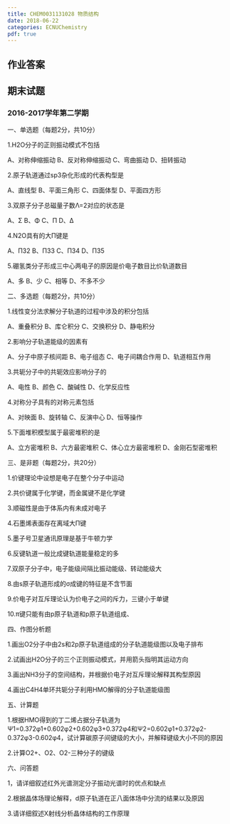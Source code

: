 ```yaml
---
title: CHEM0031131028 物质结构
date: 2018-06-22
categories: ECNUChemistry
pdf: true
---
```

## 作业答案
[](https://p4.cdn.img9.top/ipfs/QmVhvfkESkQajbL1NnvreuyJA88xia697apuk6FiaC9SwP?4.pdf)

 ## 期末试题

 ### 2016-2017学年第二学期

 一、单选题（每题2分，共10分）

 1.H2O分子的正则振动模式不包括

 A、对称伸缩振动 B、反对称伸缩振动 C、弯曲振动 D、扭转振动

 2.原子轨道通过sp3杂化形成的代表构型是

 A、直线型 B、平面三角形 C、四面体型 D、平面四方形

 3.双原子分子总磁量子数Λ=2对应的状态是

 A、Σ B、Φ C、Π D、Δ

 4.N2O具有的大Π键是

 A、Π32 B、Π33 C、Π34 D、Π35

 5.硼氢类分子形成三中心两电子的原因是价电子数目比价轨道数目

 A、多 B、少 C、相等 D、不多不少

 二、多选题（每题2分，共10分）

 1.线性变分法求解分子轨道的过程中涉及的积分包括

 A、重叠积分 B、库仑积分 C、交换积分 D、静电积分

 2.影响分子轨道能级的因素有

 A、分子中原子核间距 B、电子组态 C、电子间耦合作用 D、轨道相互作用

 3.共轭分子中的共轭效应影响分子的

 A、电性 B、颜色 C、酸碱性 D、化学反应性

 4.对称分子具有的对称元素包括

 A、对映面 B、旋转轴 C、反演中心 D、恒等操作

 5.下面堆积模型属于最密堆积的是

 A、立方密堆积 B、六方最密堆积 C、体心立方最密堆积 D、金刚石型密堆积

 三、是非题（每题2分，共20分）

 1.价键理论中设想是电子在整个分子中运动

 2.共价键属于化学键，而金属键不是化学键

 3.顺磁性是由于体系内有未成对电子

 4.石墨烯表面存在离域大Π键

 5.墨子号卫星通讯原理是基于牛顿力学

 6.反键轨道一般比成键轨道能量稳定的多

 7.双原子分子中，电子能级间隔比振动能级、转动能级大

 8.由s原子轨道形成的σ成键的特征是不含节面

 9.价电子对互斥理论认为价电子之间的斥力，三键小于单键

 10.π键只能有由p原子轨道和p原子轨道组成、

 四、作图分析题

 1.画出O2分子中由2s和2p原子轨道组成的分子轨道能级图以及电子排布

 2.试画出H2O分子的三个正则振动模式，并用箭头指明其运动方向

 3.画出NH3分子的空间结构，并根据价电子对互斥理论解释其构型原因

 4.画出C4H4单环共轭分子利用HMO解得的分子轨道能级图

 五、计算题

 1.根据HMO得到的丁二烯占据分子轨道为Ψ1=0.372φ1+0.602φ2+0.602φ3+0.372φ4和Ψ2=0.602φ1+0.372φ2-0.372φ3-0.602φ4，试计算碳原子间键级的大小，并解释键级大小不同的原因

 2.计算O2+、O2、O2-三种分子的键级

 六、问答题

 1，请详细叙述红外光谱测定分子振动光谱时的优点和缺点

 2.根据晶体场理论解释，d原子轨道在正八面体场中分流的结果以及原因

 3.请详细叙述X射线分析晶体结构的工作原理
